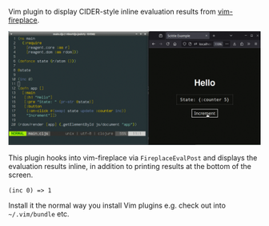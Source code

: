 Vim plugin to display CIDER-style inline evaluation results from [vim-fireplace](https://github.com/tpope/vim-fireplace).

![Vim fireplace eval popup demo](./vim-fireplace-eval-popup.gif)

This plugin hooks into vim-fireplace via `FireplaceEvalPost` and displays the evaluation results inline, in addition to printing results at the bottom of the screen.

```
(inc 0) => 1
```

Install it the normal way you install Vim plugins e.g. check out into `~/.vim/bundle` etc.
